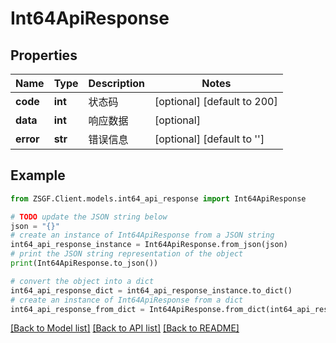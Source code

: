 # Int64ApiResponse


## Properties

Name | Type | Description | Notes
------------ | ------------- | ------------- | -------------
**code** | **int** | 状态码 | [optional] [default to 200]
**data** | **int** | 响应数据 | [optional] 
**error** | **str** | 错误信息 | [optional] [default to '']

## Example

```python
from ZSGF.Client.models.int64_api_response import Int64ApiResponse

# TODO update the JSON string below
json = "{}"
# create an instance of Int64ApiResponse from a JSON string
int64_api_response_instance = Int64ApiResponse.from_json(json)
# print the JSON string representation of the object
print(Int64ApiResponse.to_json())

# convert the object into a dict
int64_api_response_dict = int64_api_response_instance.to_dict()
# create an instance of Int64ApiResponse from a dict
int64_api_response_from_dict = Int64ApiResponse.from_dict(int64_api_response_dict)
```
[[Back to Model list]](../README.md#documentation-for-models) [[Back to API list]](../README.md#documentation-for-api-endpoints) [[Back to README]](../README.md)


